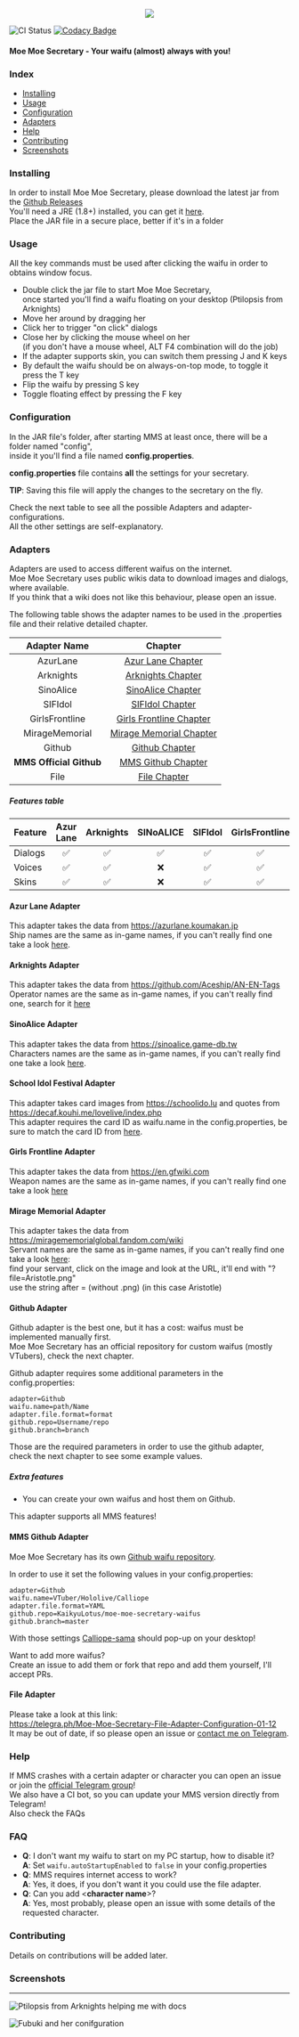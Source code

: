 <p align="center">
  <img src="https://i.imgur.com/YM4Xd4o.png"/>
</p>

![CI Status](https://github.com/KaikyuDev/moe-moe-secretary/workflows/Java%20CI/badge.svg)
[![Codacy Badge](https://app.codacy.com/project/badge/Grade/c2a2976174b94b11ae748978a211c9b2)](https://www.codacy.com/manual/kaikyu.lotus/moe-moe-secretary?utm_source=github.com&amp;utm_medium=referral&amp;utm_content=KaikyuLotus/moe-moe-secretary&amp;utm_campaign=Badge_Grade)

#### Moe Moe Secretary - Your waifu (almost) always with you!

### Index
- [Installing](#installing)
- [Usage](#usage)
- [Configuration](#configuration)
- [Adapters](#adapters)
- [Help](#help)
- [Contributing](#contributing)
- [Screenshots](#screenshots)

### Installing
In order to install Moe Moe Secretary, please download the latest jar from the [Github Releases](https://github.com/KaikyuLotus/moe-moe-secretary/releases/latest)\
You'll need a JRE (1.8+) installed, you can get it [here](https://adoptopenjdk.net/installation.html#x64_win-jre).\
Place the JAR file in a secure place, better if it's in a folder
 
### Usage
All the key commands must be used after clicking the waifu in order to obtains window focus.
- Double click the jar file to start Moe Moe Secretary,\
once started you'll find a waifu floating on your desktop (Ptilopsis from Arknights)
- Move her around by dragging her
- Click her to trigger "on click" dialogs
- Close her by clicking the mouse wheel on her\
(if you don't have a mouse wheel, ALT F4 combination will do the job)
- If the adapter supports skin, you can switch them pressing J and K keys
- By default the waifu should be on always-on-top mode, to toggle it press the T key
- Flip the waifu by pressing S key
- Toggle floating effect by pressing the F key

### Configuration
In the JAR file's folder, after starting MMS at least once, there will be a folder named "config",\
inside it you'll find a file named **config.properties**.

**config.properties** file contains **all** the settings for your secretary.

**TIP**: Saving this file will apply the changes to the secretary on the fly.

Check the next table to see all the possible Adapters and adapter-configurations.\
All the other settings are self-explanatory.

### Adapters
Adapters are used to access different waifus on the internet.\
Moe Moe Secretary uses public wikis data to download images and dialogs, where available.\
If you think that a wiki does not like this behaviour, please open an issue.

The following table shows the adapter names to be used in the .properties file and their relative detailed chapter.

| Adapter Name            | Chapter                                             | 
| :---:                   | :---:                                               |
| AzurLane                | [Azur Lane Chapter](#azur-lane-adapter)             |
| Arknights               | [Arknights Chapter](#arknights-adapter)             |
| SinoAlice               | [SinoAlice Chapter](#sinoalice-adapter)             |
| SIFIdol                 | [SIFIdol Chapter](#school-idol-festival-adapter)    |
| GirlsFrontline          | [Girls Frontline Chapter](#girls-frontline-adapter) |
| MirageMemorial          | [Mirage Memorial Chapter](#mirage-memorial-adapter) |
| Github                  | [Github Chapter](#github-adapter)                   |
| **MMS Official Github** | [MMS Github Chapter](#mms-github-adapter)           |
| File                    | [File Chapter](#file-adapter)                       |

##### Features table
| Feature | Azur Lane | Arknights | SINoALICE | SIFIdol | GirlsFrontline | MirageMemorial | 
| :---    | :---:     | :---:     | :---:     | :---:   | :---:          | :---:          |
| Dialogs |   ✅      |   ✅      |   ✅       |   ✅    |   ✅           |   ✅            |
| Voices  |   ✅      |   ✅      |   ❌       |   ✅    |   ✅           |   ❌            |
| Skins   |   ✅      |   ✅      |   ❌       |   ✅    |   ✅           |   ❌            |

#### Azur Lane Adapter
This adapter takes the data from https://azurlane.koumakan.jp \
Ship names are the same as in-game names, if you can't really find one take a look [here](https://azurlane.koumakan.jp/List_of_Ships).

#### Arknights Adapter
This adapter takes the data from https://github.com/Aceship/AN-EN-Tags \
Operator names are the same as in-game names, if you can't really find one, search for it [here](https://aceship.github.io/AN-EN-Tags/akhrchars.html?opname=Ptilopsis)

#### SinoAlice Adapter
This adapter takes the data from https://sinoalice.game-db.tw \
Characters names are the same as in-game names, if you can't really find one take a look [here](https://sinoalice.game-db.tw/characters/).

#### School Idol Festival Adapter
This adapter takes card images from https://schoolido.lu and quotes from https://decaf.kouhi.me/lovelive/index.php \
This adapter requires the card ID as waifu.name in the config.properties, be sure to match the card ID from [here](https://schoolido.lu/cards/).

#### Girls Frontline Adapter
This adapter takes the data from https://en.gfwiki.com \
Weapon names are the same as in-game names, if you can't really find one take a look [here](https://en.gfwiki.com/wiki/T-Doll_Index)

#### Mirage Memorial Adapter
This adapter takes the data from https://miragememorialglobal.fandom.com/wiki \
Servant names are the same as in-game names, if you can't really find one take a look [here](https://miragememorialglobal.fandom.com/wiki/Special:Images):\
find your servant, click on the image and look at the URL, it'll end with "?file=Aristotle.png"\
use the string after = (without .png) (in this case Aristotle)

#### Github Adapter
Github adapter is the best one, but it has a cost: waifus must be implemented manually first.\
Moe Moe Secretary has an official repository for custom waifus (mostly VTubers), check the next chapter.

Github adapter requires some additional parameters in the config.properties:
```properties
adapter=Github
waifu.name=path/Name
adapter.file.format=format
github.repo=Username/repo
github.branch=branch
```

Those are the required parameters in order to use the github adapter,\
check the next chapter to see some example values.

##### Extra features
- You can create your own waifus and host them on Github.

This adapter supports all MMS features!

#### MMS Github Adapter
Moe Moe Secretary has its own [Github waifu repository](https://github.com/KaikyuLotus/moe-moe-secretary-waifus).

In order to use it set the following values in your config.properties:
```properties
adapter=Github
waifu.name=VTuber/Hololive/Calliope
adapter.file.format=YAML
github.repo=KaikyuLotus/moe-moe-secretary-waifus
github.branch=master
```

With those settings [Calliope-sama](https://twitter.com/moricalliope) should pop-up on your desktop!

Want to add more waifus?\
Create an issue to add them or fork that repo and add them yourself, I'll accept PRs.

#### File Adapter
Please take a look at this link:\
https://telegra.ph/Moe-Moe-Secretary-File-Adapter-Configuration-01-12 \
It may be out of date, if so please open an issue or [contact me on Telegram](https://t.me/KaikyuLotus).

### Help
If MMS crashes with a certain adapter or character you can open an issue or join the [official Telegram group](https://t.me/joinchat/HQxrAhRw3k8Zznib57V5Uw)!\
We also have a CI bot, so you can update your MMS version directly from Telegram!\
Also check the FAQs

### FAQ
- **Q**: I don't want my waifu to start on my PC startup, how to disable it?\
**A**: Set `waifu.autoStartupEnabled` to `false` in your config.properties
- **Q**: MMS requires internet access to work?\
**A**: Yes, it does, if you don't want it you could use the file adapter.
- **Q**: Can you add <**character name**>?\
**A**: Yes, most probably, please open an issue with some details of the requested character.

### Contributing
Details on contributions will be added later.

### Screenshots

___

![Ptilopsis from Arknights helping me with docs](https://i.imgur.com/06BgCqI.jpg)

![Fubuki and her conifguration](https://i.imgur.com/0iVkBUC.jpg)
